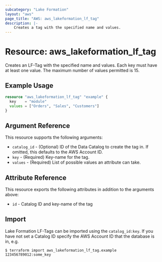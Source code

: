 ```yaml
---
subcategory: "Lake Formation"
layout: "aws"
page_title: "AWS: aws_lakeformation_lf_tag"
description: |-
    Creates a tag with the specified name and values.
---
```


# Resource: aws_lakeformation_lf_tag

Creates an LF-Tag with the specified name and values. Each key must have at least one value. The maximum number of values permitted is 15.

## Example Usage

```terraform
resource "aws_lakeformation_lf_tag" "example" {
  key    = "module"
  values = ["Orders", "Sales", "Customers"]
}
```

## Argument Reference

This resource supports the following arguments:

* `catalog_id` - (Optional) ID of the Data Catalog to create the tag in. If omitted, this defaults to the AWS Account ID.
* `key` - (Required) Key-name for the tag.
* `values` - (Required) List of possible values an attribute can take.

## Attribute Reference

This resource exports the following attributes in addition to the arguments above:

* `id` - Catalog ID and key-name of the tag

## Import

Lake Formation LF-Tags can be imported using the `catalog_id:key`. If you have not set a Catalog ID specify the AWS Account ID that the database is in, e.g.

```
$ terraform import aws_lakeformation_lf_tag.example 123456789012:some_key
```
